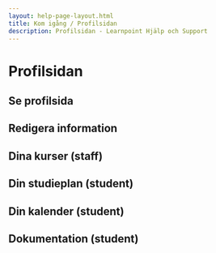 ```yaml
---
layout: help-page-layout.html
title: Kom igång / Profilsidan
description: Profilsidan - Learnpoint Hjälp och Support
---
```


# Profilsidan

<!-- only-in-swedish.html -->

## Se profilsida

## Redigera information

## Dina kurser (staff)

## Din studieplan (student)

## Din kalender (student)

## Dokumentation (student)